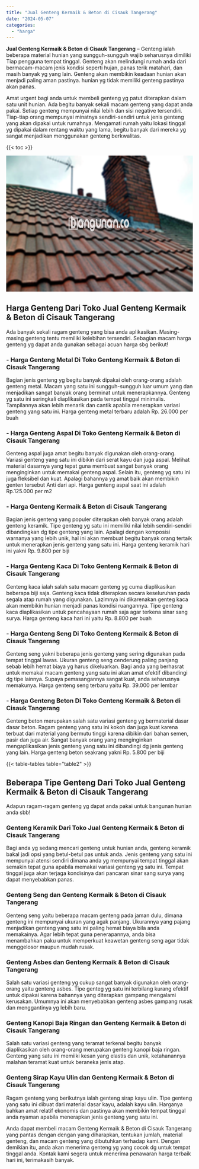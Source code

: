 ```yaml
---
title: "Jual Genteng Kermaik & Beton di Cisauk Tangerang"
date: "2024-05-07"
categories: 
  - "harga"
---
```


**Jual Genteng Kermaik & Beton di Cisauk Tangerang** – Genteng ialah beberapa material hunian yang sungguh-sungguh wajib seharusnya dimiliki Tiap pengguna tempat tinggal. Genteng akan melindungi rumah anda dari bermacam-macam jenis kondisi seperti hujan, panas terik matahari, dan masih banyak yg yang lain. Genteng akan membikin keadaan hunian akan menjadi paling aman pastinya. hunian yg tidak memiliki genteng pastinya akan panas.

Amat urgent bagi anda untuk membeli genteng yg patut diterapkan dalam satu unit hunian. Ada begitu banyak sekali macam genteng yang dapat anda pakai. Setiap genteng mempunyai nilai lebih dan sisi negative tersendiri. Tiap-tiap orang mempunyai minatnya sendiri-sendiri untuk jenis genteng yang akan dipakai untuk rumahnya. Mengamati rumah yaitu lokasi tinggal yg dipakai dalam rentang waktu yang lama, begitu banyak dari mereka yg sangat menjadikan menggunakan genteng berkwalitas.

{{< toc >}}

![Jual Genteng Kermaik & Beton di Cisauk Tangerang](/images/genteng-minimalis-murah24.png)

## Harga Genteng Dari Toko Jual Genteng Kermaik & Beton di Cisauk Tangerang

Ada banyak sekali ragam genteng yang bisa anda aplikasikan. Masing-masing genteng tentu memiliki kelebihan tersendiri. Sebagian macam harga genteng yg dapat anda gunakan sebagai acuan harga sbg berikut!

### \- Harga Genteng Metal Di Toko Genteng Kermaik & Beton di Cisauk Tangerang

Bagian jenis genteng yg begitu banyak dipakai oleh orang-orang adalah genteng metal. Macam yang satu ini sungguh-sungguh luar umum yang dan menjadikan sangat banyak orang berminat untuk menerapkannya. Genteng yg satu ini seringkali diaplikasikan pada tempat tinggal minimalis. Tampilannya akan lebih menarik dan cantik apabila menerapkan variasi genteng yang satu ini. Harga genteng metal terbaru adalah Rp. 26.000 per buah

### \- Harga Genteng Aspal Di Toko Genteng Kermaik & Beton di Cisauk Tangerang

Genteng aspal juga amat begitu banyak digunakan oleh orang-orang. Variasi genteng yang satu ini dibikin dari serat kayu dan juga aspal. Melihat material dasarnya yang tepat guna membuat sangat banyak orang menginginkan untuk memakai genteng aspal. Selain itu, genteng yg satu ini juga fleksibel dan kuat. Apalagi bahannya yg amat baik akan membikin genten tersebut Anti dari api. Harga genteng aspal saat ini adalah Rp.125.000 per m2

### \- Harga Genteng Kermaik & Beton di Cisauk Tangerang

Bagian jenis genteng yang populer diterapkan oleh banyak orang adalah genteng keramik. Tipe genteng yg satu ini memiliki nilai lebih sendiri-sendiri dibandingkan dg tipe genteng yang lain. Apalagi dengan komposisi warnanya yang lebih unik, hal ini akan membuat begitu banyak orang tertaik untuk menerapkan jenis genteng yang satu ini. Harga genteng keramik hari ini yakni Rp. 9.800 per biji

### \- Harga Genteng Kaca Di Toko Genteng Kermaik & Beton di Cisauk Tangerang

Genteng kaca ialah salah satu macam genteng yg cuma diaplikasikan beberapa biji saja. Genteng kaca tidak diterapkan secara keseluruhan pada segala atap rumah yang digunakan. Lazimnya ini dikarenakan genteg kaca akan membikin hunian menjadi panas kondisi ruangannya. Tipe genteng kaca diaplikasikan untuk pencahayaan rumah saja agar terkena sinar sang surya. Harga genteng kaca hari ini yaitu Rp. 8.800 per buah

### \- Harga Genteng Seng Di Toko Genteng Kermaik & Beton di Cisauk Tangerang

Genteng seng yakni beberapa jenis genteng yang sering digunakan pada tempat tinggal lawas. Ukuran genteng seng cenderung paling panjang sebab lebih hemat biaya yg harus dikeluarkan. Bagi anda yang berhasrat untuk memakai macam genteng yang satu ini akan amat efektif dibandingi dg tipe lainnya. Supaya pemasangannya sangat kuat, anda seharusnya memakunya. Harga genteng seng terbaru yaitu Rp. 39.000 per lembar

### \- Harga Genteng Beton Di Toko Genteng Kermaik & Beton di Cisauk Tangerang

Genteng beton merupakan salah satu variasi genteng yg bermaterial dasar dasar beton. Ragam genteng yang satu ini kokoh dan juga kuat karena terbuat dari material yang bermutu tinggi karena dibikin dari bahan semen, pasir dan juga air. Sangat banyak orang yang menginginkan mengaplikasikan jenis genteng yang satu ini dibandingi dg jenis genteng yang lain. Harga genteng beton seakrang yakni Rp. 5.800 per biji

{{< table-tables table="table2" >}}

## Beberapa Tipe Genteng Dari Toko Jual Genteng Kermaik & Beton di Cisauk Tangerang

Adapun ragam-ragam genteng yg dapat anda pakai untuk bangunan hunian anda sbb!

### Genteng Keramik Dari Toko Jual Genteng Kermaik & Beton di Cisauk Tangerang

Bagi anda yg sedang mencari genteng untuk hunian anda, genteng keramik bakal jadi opsi yang betul-betul pas untuk anda. Jenis genteng yang satu ini mempunyai atensi sendiri dimana anda yg mempunyai tempat tinggal akan semakin tepat guna apabila memakai variasi genteng yg satu ini. Tempat tinggal juga akan terjaga kondisinya dari pancaran sinar sang surya yang dapat menyebabkan panas.

### Genteng Seng dan Genteng Kermaik & Beton di Cisauk Tangerang

Genteng seng yaitu beberapa macam genteng pada jaman dulu, dimana genteng ini mempunyai ukuran yang agak panjang. Ukurannya yang pajang menjadikan genteng yang satu ini paling hemat biaya bila anda memakainya. Agar lebih tepat guna penerapannya, anda bisa menambahkan paku untuk memperkuat keawetan genteng seng agar tidak menggelosor maupun mudah rusak.

### Genteng Asbes dan Genteng Kermaik & Beton di Cisauk Tangerang

Salah satu variasi genteng yg cukup sangat banyak digunakan oleh orang-orang yaitu genteng asbes. Tipe genteg yg satu ini terbilang kurang efektif untuk dipakai karena bahannya yang diterapkan gampang mengalami kerusakan. Umumnya ini akan menyebabkan genteng asbes gampang rusak dan menggantinya yg lebih baru.

### Genteng Kanopi Baja Ringan dan Genteng Kermaik & Beton di Cisauk Tangerang

Salah satu variasi genteng yang teramat terkenal begitu banyak diaplikasikan oleh orang-orang merupakan genteng kanopi baja ringan. Genteng yang satu ini memiiki kesan yang elastis dan unik, ketahanannya malahan teramat kuat untuk beraneka jenis atap.

### Genteng Sirap Kayu Ulin dan Genteng Kermaik & Beton di Cisauk Tangerang

Ragam genteng yang berikutnya ialah genteng sirap kayu ulin. Tipe genteng yang satu ini dibuat dari material dasar kayu, adalah kayu ulin. Harganya bahkan amat relatif ekonomis dan pastinya akan membikin tempat tinggal anda nyaman apabila menerapkan jenis genteng yang satu ini.

Anda dapat membeli macam Genteng Kermaik & Beton di Cisauk Tangerang yang pantas dengan dengan yang diharapkan, tentukan jumlah, material genteng, dan macam genteng yang dibutuhkan terhadap kami. Dengan demikian itu, anda akan menerima genteng yg yang cocok dg untuk tempat tinggal anda. Kontak kami segera untuk menerima penawaran harga terbaik hari ini, terimakasih banyak.
